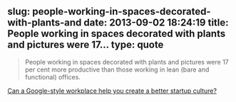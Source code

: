 slug: people-working-in-spaces-decorated-with-plants-and
date: 2013-09-02 18:24:19
title: People working in spaces decorated with plants and pictures were 17...
type: quote
---

> People working in spaces decorated with plants and pictures were 17 per cent more productive than those working in lean (bare and functional) offices.

[Can a Google-style workplace help you create a better startup culture?](http://venturevillage.eu/art-workplace-design-startup-culture)
